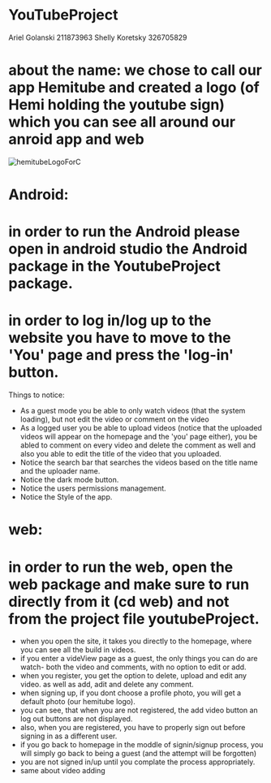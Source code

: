 # YouTubeProject

Ariel Golanski 211873963
Shelly Koretsky 326705829

# about the name: we chose to call our app Hemitube and created a logo (of Hemi holding the youtube sign) which you can see all around our anroid app and web

![hemitubeLogoForC](https://github.com/ArielGolanski/YouTubeProject/assets/170665000/adcfb1ff-60ea-4af6-94f6-d8f1cccf4ef5)




# Android:
# in order to run the Android please open in android studio the Android package in the YoutubeProject package.

# in order to log in/log up to the website you have to move to the 'You' page and press the 'log-in' button.

Things to notice:
- As a guest mode you be able to only watch videos (that the system loading), but not edit the video or comment on the video
- As a logged user you be able to upload videos (notice that the uploaded videos will appear on the homepage and the 'you' page either), you be abled to comment on every video and delete the comment as well and also you able to edit the title of the video that you uploaded.
- Notice the search bar that searches the videos based on the title name and the uploader name.
- Notice the dark mode button.
- Notice the users permissions management.
- Notice the Style of the app.

# web:
# in order to run the web, open the web package and make sure to run directly from it (cd web) and not from the project file youtubeProject.
- when you open the site, it takes you directly to the homepage, where you can see all the build in videos.
- if you enter a videView page as a guest, the only things you can do are watch- both the video and comments, with no option to edit or add.
- when you register, you get the option to delete, upload and edit any video. as well as add, adit and delete any comment.
- when signing up, if you dont choose a profile photo, you will get a default photo (our hemitube logo).
- you can see, that when you are not registered, the add video button an log out buttons are not displayed.
- also, when you are registered, you have to properly sign out before signing in as a different user.
- if you go back to homepage in the moddle of signin/signup process, you will simply go back to being a guest (and the attempt will be forgotten)
- you are not signed in/up until you complate the process appropriately.
- same about video adding

